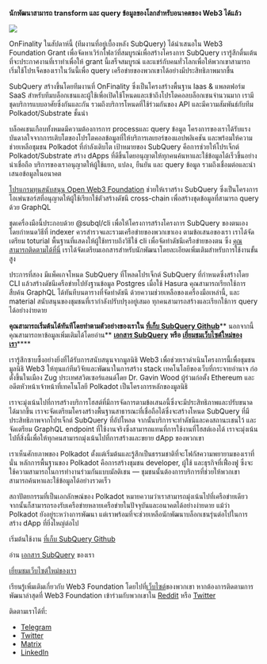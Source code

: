 
**นักพัฒนาสามารถ transform และ query ข้อมูลของโลกสำหรับอนาคตของ Web3 ได้แล้ว**

![](https://miro.medium.com/max/1400/1*f9Jw37LjUGu8P8W39cjDYw.png)

OnFinality ในสัปดาห์นี้ (ทีมงานที่อยู่เบื้องหลัง SubQuery) ได้นำเสนอใน Web3 Foundation Grant เพื่อจัดหาเวิร์กโฟลว์ที่สมบูรณ์เพื่อสร้างโครงการ SubQuery เรารู้สึกตื่นเต้นที่จะประกาศงานที่เราทำเพื่อให้ grant นี้เสร็จสมบูรณ์ และแชร์กับคนทั่วโลกเพื่อให้พวกเขาสามารถเริ่มใช้โปรเจ็คของเราในวันนี้เพื่อ query เครือข่ายของพวกเขาได้อย่างมีประสิทธิภาพมากขึ้น

SubQuery สร้างขึ้นโดยทีมงานที่ OnFinality ซึ่งเป็นโครงสร้างพื้นฐาน Iaas & แพลตฟอร์ม SaaS สำหรับทีมบล็อกเชนและผู้ใช้เพื่อเปิดใช้โหนดและเข้าถึงโปรโตคอลบล็อกเชนจำนวนมาก เรามีชุดบริการแบบอาศัยซึ่งกันและกัน รวมถึงบริการโหนดที่ใช้ร่วมกันของ API และมีความสัมพันธ์กับทีม Polkadot/Substrate ชั้นนำ

บล็อคเชนเกือบทั้งหมดมีความต้องการการ processและ query ข้อมูล โครงการของเราได้รับแรงบันดาลใจจากการเติบโตของโปรโตคอลข้อมูลที่ให้บริการเลเยอร์ของแอปพลิเคชัน และพร้อมให้ความช่วยเหลือชุมชน Polkadot ที่กำลังเติบโต เป้าหมายของ SubQuery คือการช่วยให้โปรเจ็กต์ Polkadot/Substrate สร้าง dApps ที่ดีขึ้นโดยอนุญาตให้ทุกคนค้นหาและใช้ข้อมูลได้เร็วขึ้นอย่างน่าเชื่อถือ บริการของเราอนุญาตให้ผู้ใช้แยก, แปลง, ยืนยัน และ query ข้อมูล รวมถึงเชื่อมต่อและนำเสนอข้อมูลในอนาคต

[โปรแกรมทุนสนับสนุน Open Web3 Foundation](https://github.com/w3f/Open-Grants-Program/pull/136) ช่วยให้เราสร้าง SubQuery ซึ่งเป็นโครงการโอเพ่นซอร์สที่อนุญาตให้ผู้ใช้เรียกใช้ตัวสร้างดัชนี cross-chain เพื่อสร้างชุดข้อมูลที่สามารถ query ด้วย GraphQL

ชุดเครื่องมือนี้ประกอบด้วย @subql/cli เพื่อให้โครงการสร้างโครงการ SubQuery ของตนเอง โดยกำหนดวิธีที่ indexer ควรสำรวจและรวมเครือข่ายของพวกเขาเอง ตามข้อเสนอของเรา เราได้จัดเตรียม toturial พื้นฐานที่แสดงให้ผู้ใช้ทราบถึงวิธีใช้ cli เพื่อจัดทำดัชนีเครือข่ายของตน ซึ่ง [คุณสามารถติดตามได้ที่นี่](https://doc.subquery.network/quickstart.html) เราได้จัดเตรียมเอกสารสำหรับนักพัฒนาโดยละเอียดเพิ่มเติมสำหรับการใช้งานขั้นสูง

ประการที่สอง มีแพ็คเกจโหนด SubQuery ที่โหลดโปรเจ็กต์ SubQuery ที่กำหนดซึ่งสร้างโดย CLI แล้วสร้างดัชนีเครือข่ายไปยังฐานข้อมูล Postgres เมื่อใช้ Hasura คุณสามารถเรียกใช้การสืบค้น GraphQL ได้ทันทีบนตารางที่จัดทำดัชนี ด้วยความช่วยเหลือของเครื่องมือเหล่านี้, และ material สนับสนุนของชุมชนที่เรากำลังปรับปรุงอยู่เสมอ ทุกคนสามารถสร้างและเรียกใช้การ query ได้อย่างง่ายดาย

**คุณสามารถเริ่มต้นได้ทันทีโดยทำตามตัวอย่างของเราใน** [**ที่เก็บ SubQuery Github**](https://github.com/OnFinality-io/subql)** นอกจากนี้ คุณสามารถหาข้อมูลเพิ่มเติมได้โดยอ่าน** [**เอกสาร SubQuery**](https://doc.subquery.network/) **หรือ** [**เยี่ยมชมเว็บไซต์ใหม่ของเรา**](https://subquery.network/)****

เรารู้สึกซาบซึ้งอย่างยิ่งที่ได้รับการสนับสนุนจากมูลนิธิ Web3 เพื่อช่วยเราดำเนินโครงการนี้เพื่อชุมชน มูลนิธิ Web3 ให้ทุนแก่ทีมวิจัยและพัฒนาในการสร้าง stack เทคโนโลยีของเว็บที่กระจายอำนาจ ก่อตั้งขึ้นในเมือง Zug ประเทศสวิตเซอร์แลนด์โดย Dr. Gavin Wood ผู้ร่วมก่อตั้ง Ethereum และอดีตหัวหน้าเจ้าหน้าที่เทคโนโลยี Polkadot เป็นโครงการหลักของมูลนิธิ

เราจะมุ่งเน้นไปที่การสร้างบริการโฮสต์ที่มีการจัดการตามข้อเสนอนี้ซึ่งจะมีประสิทธิภาพและปรับขนาดได้มากขึ้น เราจะจัดเตรียมโครงสร้างพื้นฐานสาธารณะที่เชื่อถือได้ซึ่งจะสร้างโหนด SubQuery ที่มีประสิทธิภาพจากโปรเจ็กต์ SubQuery ที่อัปโหลด จากนั้นบริการจะทำดัชนีและคงสถานะเชนไว้ และจัดเตรียม GraphQL endpoint ที่ใช้งานจริงซึ่งสามารถแทนที่การใช้งานที่โฮสต์เองได้ เราจะมุ่งเน้นไปที่สิ่งนี้เพื่อให้ทุกคนสามารถมุ่งเน้นไปที่การสร้างและขยาย dApp ของพวกเขา

เราเห็นศักยภาพของ Polkadot ตั้งแต่เริ่มต้นและรู้สึกเป็นธรรมชาติที่จะโฟกัสความพยายามของเราที่นั่น หลักการพื้นฐานของ Polkadot คือการสร้างชุมชน developer, ผู้ใช้ และธุรกิจที่เฟื่องฟู ซึ่งจะใช้ความสามารถในการทำงานร่วมกันแบบมัลติเชน — ชุมชนนั้นต้องการบริการที่ช่วยให้พวกเขาสามารถค้นหาและใช้ข้อมูลได้อย่างรวดเร็ว

สถาปัตยกรรมที่เป็นเอกลักษณ์ของ Polkadot หมายความว่าเราสามารถมุ่งเน้นไปที่เครือข่ายเดียว จากนั้นก็สามารถรองรับเครือข่ายหลายเครือข่ายในปัจจุบันและอนาคตได้อย่างง่ายดาย แม้ว่า Polkadot ยังอยู่ระหว่างการพัฒนา แต่เราพร้อมที่จะช่วยเหลือนักพัฒนาบล็อกเชนรุ่นต่อไปในการสร้าง dApp ที่ยิ่งใหญ่ต่อไป

เริ่มต้นใช้งาน [ที่เก็บ SubQuery Github](https://github.com/OnFinality-io/subql)

อ่าน [เอกสาร SubQuery](https://doc.subquery.network/) ของเรา

[เยี่ยมชมเว็บไซต์ใหม่ของเรา](https://subquery.network/)

เรียนรู้เพิ่มเติมเกี่ยวกับ Web3 Foundation โดยไปที่[เว็บไซต์](https://web3.foundation/)ของพวกเขา หากต้องการติดตามการพัฒนาล่าสุดที่ Web3 Foundation เข้าร่วมกับพวกเขาใน [Reddit](https://www.reddit.com/r/dot/) หรือ [Twitter](https://twitter.com/web3foundation)

ติดตามเราได้ที่:

-   [Telegram](https://t.me/subquerynetwork)
-   [Twitter](https://twitter.com/subquerynetwork)
-   [Matrix](https://matrix.to/#/%23subquery:matrix.org)
-   [LinkedIn](https://www.linkedin.com/company/subquery)